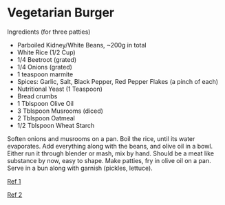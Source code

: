 # Vegetarian Burger

Ingredients (for three patties)

* Parboiled Kidney/White Beans, ~200g in total
* White Rice (1/2 Cup)
* 1/4 Beetroot (grated)
* 1/4 Onions (grated)
* 1 teaspoon marmite
* Spices: Garlic, Salt, Black Pepper, Red Pepper Flakes (a pinch of each)
* Nutritional Yeast (1 Teaspoon)
* Bread crumbs
* 1 Tblspoon Olive Oil
* 3 Tblspoon Musrooms (diced)
* 2 Tblspoon Oatmeal
* 1/2 Tblspoon Wheat Starch

Soften onions and musrooms on a pan. Boil the rice, until its water
evaporates. Add everything along with the beans, and olive oil in a
bowl. Either run it through blender or mash, mix by hand. Should be a
meat like substance by now, easy to shape. Make patties, fry in olive
oil on a pan. Serve in a bun along with garnish (pickles, lettuce).

[Ref 1](https://youtu.be/l75ixsh-wjI?t=78)

[Ref 2](https://www.saucestache.com/the-secret-recipe-for-plant-based-burgers-that-taste-just-like-a-burger/)

